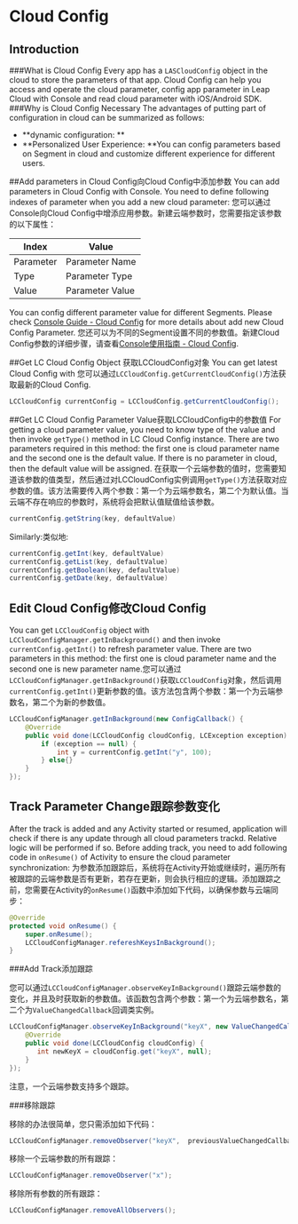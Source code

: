 # Cloud Config
## Introduction
###What is Cloud Config
Every app has a `LASCloudConfig` object in the cloud to store the parameters of that app. Cloud Config can help you access and operate the cloud parameter, config app parameter in Leap Cloud with Console and read cloud parameter with iOS/Android SDK.
###Why is Cloud Config Necessary
The advantages of putting part of configuration in cloud can be summarized as follows:

* **dynamic configuration: **
* **Personalized User Experience: **You can config parameters based on Segment in cloud and customize different experience for different users.

##Add parameters in Cloud Config向Cloud Config中添加参数
You can add parameters in Cloud Config with Console. You need to define following indexes of parameter when you add a new cloud parameter: 您可以通过Console向Cloud Config中增添应用参数。新建云端参数时，您需要指定该参数的以下属性：

Index|Value
-------|-------
Parameter|Parameter Name
Type|Parameter Type
Value|Parameter Value

You can config different parameter value for different Segments. Please check [Console Guide - Cloud Config](..) for more details about add new Cloud Config Parameter. 您还可以为不同的Segment设置不同的参数值。新建Cloud Config参数的详细步骤，请查看[Console使用指南 - Cloud Config](..).

##Get LC Cloud Config Object 获取LCCloudConfig对象
You can get latest Cloud Config with 您可以通过`LCCloudConfig.getCurrentCloudConfig()`方法获取最新的Cloud Config.

```java
LCCloudConfig currentConfig = LCCloudConfig.getCurrentCloudConfig();
```

##Get LC Cloud Config Parameter Value获取LCCloudConfig中的参数值
For getting a cloud parameter value, you need to know type of the value and then invoke `getType()` method in LC Cloud Config instance. There are two parameters required in this method: the first one is cloud parameter name and the second one is the default value. If there is no parameter in cloud, then the default value will be assigned. 在获取一个云端参数的值时，您需要知道该参数的值类型，然后通过对LCCloudConfig实例调用`getType()`方法获取对应参数的值。该方法需要传入两个参数：第一个为云端参数名，第二个为默认值。当云端不存在响应的参数时，系统将会把默认值赋值给该参数。

```java
currentConfig.getString(key, defaultValue)
```

Similarly:类似地:

```java
currentConfig.getInt(key, defaultValue)
currentConfig.getList(key, defaultValue)
currentConfig.getBoolean(key, defaultValue)
currentConfig.getDate(key, defaultValue)
```

## Edit Cloud Config修改Cloud Config

You can get `LCCloudConfig` object with `LCCloudConfigManager.getInBackground()` and then invoke `currentConfig.getInt()` to refresh parameter value. There are two parameters in this method: the first one is cloud parameter name and the second one is new parameter name.您可以通过`LCCloudConfigManager.getInBackground()`获取`LCCloudConfig`对象，然后调用`currentConfig.getInt()`更新参数的值。该方法包含两个参数：第一个为云端参数名，第二个为新的参数值。

```java
LCCloudConfigManager.getInBackground(new ConfigCallback() {
    @Override
    public void done(LCCloudConfig cloudConfig, LCException exception) {
        if (exception == null) {
            int y = currentConfig.getInt("y", 100);
        } else{}
    }
});
```

## Track Parameter Change跟踪参数变化
After the track is added and any Activity started or resumed, application will check if there is any update through all cloud parameters trackd. Relative logic will be performed if so. Before adding track, you need to add following code in `onResume()` of Activity to ensure the cloud parameter synchronization:
为参数添加跟踪后，系统将在Activity开始或继续时，遍历所有被跟踪的云端参数是否有更新，若存在更新，则会执行相应的逻辑。添加跟踪之前，您需要在Activity的`onResume()`函数中添加如下代码，以确保参数与云端同步：

```java
@Override
protected void onResume() {
    super.onResume();
    LCCloudConfigManager.refereshKeysInBackground();
}
```

###Add Track添加跟踪

您可以通过`LCCloudConfigManager.observeKeyInBackground()`跟踪云端参数的变化，并且及时获取新的参数值。该函数包含两个参数：第一个为云端参数名，第二个为`ValueChangedCallback`回调类实例。

```java
LCCloudConfigManager.observeKeyInBackground("keyX", new ValueChangedCallback() {
    @Override
    public void done(LCCloudConfig cloudConfig) {
       int newKeyX = cloudConfig.get("keyX", null);
    }
});
```

注意，一个云端参数支持多个跟踪。

###移除跟踪

移除的办法很简单，您只需添加如下代码：

```java
LCCloudConfigManager.removeObserver("keyX",  previousValueChangedCallback);
```

移除一个云端参数的所有跟踪：

```java
LCCloudConfigManager.removeObserver("x");
```

移除所有参数的所有跟踪：

```java
LCCloudConfigManager.removeAllObservers();
```

